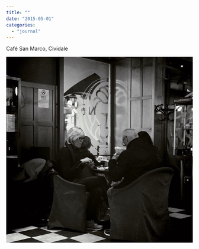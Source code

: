 ```yaml
---
title: ""
date: "2015-05-01"
categories: 
  - "journal"
---
```


Café San Marco, Cividale

![](images/d85bdf622a.jpg)
